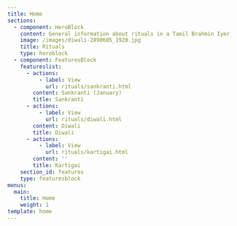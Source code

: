 ```yaml
---
title: Home
sections:
  - component: HeroBlock
    content: General information about rituals in a Tamil Brahmin Iyer household
    image: /images/diwali-2890605_1920.jpg
    title: Rituals
    type: heroblock
  - component: FeaturesBlock
    featureslist:
      - actions:
          - label: View
            url: rituals/sankranti.html
        content: Sankranti (January)
        title: Sankranti
      - actions:
          - label: View
            url: rituals/diwali.html
        content: Diwali
        title: Diwali
      - actions:
          - label: View
            url: rituals/kartigai.html
        content: ''
        title: Kartigai
    section_id: features
    type: featuresblock
menus:
  main:
    title: Home
    weight: 1
template: home
---
```


